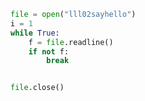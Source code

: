 
<BlogInfo title="4.readline方法" author="白日梦想猿" pv=0 read_times=0 pre_cost_time=0分5秒 category="文件" tag_list="['文件']" create_time="2020.03.19 08:16:36" update_time="2020.03.19 08:28:04" />

```python
file = open("lll02sayhello")
i = 1
while True:
    f = file.readline()
    if not f:
        break


file.close()

```
